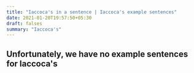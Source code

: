 ```yaml
---
title: "Iaccoca's in a sentence | Iaccoca's example sentences"
date: 2021-01-20T19:57:50+05:30
draft: falses
summary: "Iaccoca's"
---
```

## Unfortunately, we have no example sentences for Iaccoca's                 

